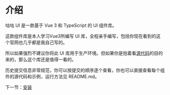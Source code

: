 # 介绍

咕咕 UI 是一款基于 Vue 3 和 TypeScript 的 UI 组件库。

这款组件库是本人学习Vue3所编写 UI 库，全程亲手编写，包括你现在看到的这个官网也几乎都是我自己写的。

所以如果强烈不建议你将此 UI 库用于生产环境。但如果你是抱着看[源代码](https://github.com/Biao9527/gugu-ui)的目的来的，那么这个库还是值得一看的。

历史提交信息非常规范，你可以按提交的顺序逐个查看，你也可以直接查看每个组件的源代码和示例，运行方法见 README.md。

下一节：[安装](#/doc/install)